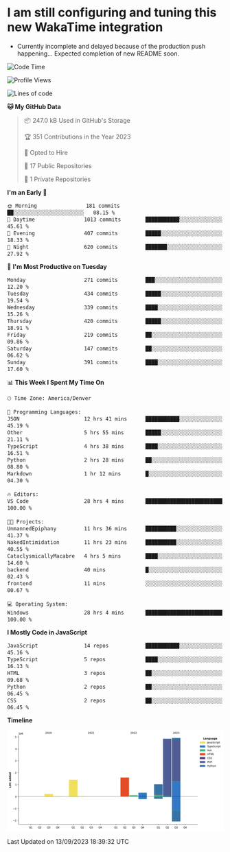 # I am still configuring and tuning this new WakaTime integration
- Currently incomplete and delayed because of the production push happening... Expected completion of new README soon.
<!--START_SECTION:waka-->
![Code Time](http://img.shields.io/badge/Code%20Time-404%20hrs%2026%20mins-blue)

![Profile Views](http://img.shields.io/badge/Profile%20Views-0-blue)

![Lines of code](https://img.shields.io/badge/From%20Hello%20World%20I%27ve%20Written-14.4%20million%20lines%20of%20code-blue)

**🐱 My GitHub Data** 

> 📦 247.0 kB Used in GitHub's Storage 
 > 
> 🏆 351 Contributions in the Year 2023
 > 
> 💼 Opted to Hire
 > 
> 📜 17 Public Repositories 
 > 
> 🔑 1 Private Repositories 
 > 
**I'm an Early 🐤** 

```text
🌞 Morning                181 commits         ██░░░░░░░░░░░░░░░░░░░░░░░   08.15 % 
🌆 Daytime                1013 commits        ███████████░░░░░░░░░░░░░░   45.61 % 
🌃 Evening                407 commits         █████░░░░░░░░░░░░░░░░░░░░   18.33 % 
🌙 Night                  620 commits         ███████░░░░░░░░░░░░░░░░░░   27.92 % 
```
📅 **I'm Most Productive on Tuesday** 

```text
Monday                   271 commits         ███░░░░░░░░░░░░░░░░░░░░░░   12.20 % 
Tuesday                  434 commits         █████░░░░░░░░░░░░░░░░░░░░   19.54 % 
Wednesday                339 commits         ████░░░░░░░░░░░░░░░░░░░░░   15.26 % 
Thursday                 420 commits         █████░░░░░░░░░░░░░░░░░░░░   18.91 % 
Friday                   219 commits         ██░░░░░░░░░░░░░░░░░░░░░░░   09.86 % 
Saturday                 147 commits         ██░░░░░░░░░░░░░░░░░░░░░░░   06.62 % 
Sunday                   391 commits         ████░░░░░░░░░░░░░░░░░░░░░   17.60 % 
```


📊 **This Week I Spent My Time On** 

```text
🕑︎ Time Zone: America/Denver

💬 Programming Languages: 
JSON                     12 hrs 41 mins      ███████████░░░░░░░░░░░░░░   45.19 % 
Other                    5 hrs 55 mins       █████░░░░░░░░░░░░░░░░░░░░   21.11 % 
TypeScript               4 hrs 38 mins       ████░░░░░░░░░░░░░░░░░░░░░   16.51 % 
Python                   2 hrs 28 mins       ██░░░░░░░░░░░░░░░░░░░░░░░   08.80 % 
Markdown                 1 hr 12 mins        █░░░░░░░░░░░░░░░░░░░░░░░░   04.30 % 

🔥 Editors: 
VS Code                  28 hrs 4 mins       █████████████████████████   100.00 % 

🐱‍💻 Projects: 
UnmannedEpiphany         11 hrs 36 mins      ██████████░░░░░░░░░░░░░░░   41.37 % 
NakedIntimidation        11 hrs 23 mins      ██████████░░░░░░░░░░░░░░░   40.55 % 
CataclysmicallyMacabre   4 hrs 5 mins        ████░░░░░░░░░░░░░░░░░░░░░   14.60 % 
backend                  40 mins             █░░░░░░░░░░░░░░░░░░░░░░░░   02.43 % 
frontend                 11 mins             ░░░░░░░░░░░░░░░░░░░░░░░░░   00.67 % 

💻 Operating System: 
Windows                  28 hrs 4 mins       █████████████████████████   100.00 % 
```

**I Mostly Code in JavaScript** 

```text
JavaScript               14 repos            ███████████░░░░░░░░░░░░░░   45.16 % 
TypeScript               5 repos             ████░░░░░░░░░░░░░░░░░░░░░   16.13 % 
HTML                     3 repos             ██░░░░░░░░░░░░░░░░░░░░░░░   09.68 % 
Python                   2 repos             ██░░░░░░░░░░░░░░░░░░░░░░░   06.45 % 
CSS                      2 repos             ██░░░░░░░░░░░░░░░░░░░░░░░   06.45 % 
```



**Timeline**

![Lines of Code chart](https://raw.githubusercontent.com/certifiedbice/certifiedbice/main/assets/bar_graph.png)


 Last Updated on 13/09/2023 18:39:32 UTC
<!--END_SECTION:waka-->
